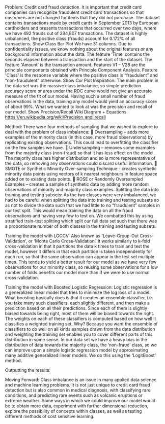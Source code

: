  Problem:
Credit card fraud detection. It is important that credit card companies can recognize fraudulent credit card transactions so that customers are not charged for items that they did not purchase.
The dataset contains transactions made by credit cards in September 2013 by European cardholders and presents transactions that occurred over two days, where we have 492 frauds out of 284,807 transactions. The dataset is highly unbalanced, the positive class (frauds) account for 0.172% of all transactions.
Show Class Bar Plot
We have 31 columns. Due to confidentiality issues, we know nothing about the original features or any background information about the data. The feature ‘Time’ contains the seconds elapsed between a transaction and the start of the dataset. The feature 'Amount' is the transaction amount. Features V1 – V28 are the principle components obtained with Principle Component Analysis. Feature 'Class' is the response variable where the positive class is “fraudulent” and “non-fraudulent” otherwise.
Show Cor Plot
Inspiration:
The main problem in the data set was the massive class imbalance, so simple prediction accuracy score or area under the ROC curve would not give an accurate measure of the fit of our model. Having such a small number of fraud observations in the data, training any model would yield an accuracy score of about 99%. What we wanted to look at was the precision and recall of our model.
Show Precision/Recall Wiki Diagram + Equations
https://en.wikipedia.org/wiki/Precision_and_recall

Method:
There were four methods of sampling that we wished to explore to deal with the problem of class imbalance:
	Oversampling – adds more examples of the minority class (in this case, more fraud observations) by replicating existing observations. This could lead to overfitting the classifier on the few samples we have.
	Undersampling – removes some examples from the majority class (non-fraud) so that it has less effect on the model. The majority class has higher distribution and so is more representative of the data, so removing any observations could discard useful information.
	SMOTE or Synthetic Minority Over-sampling Technique - creates synthetic minority data points using vectors of k nearest neighbours in feature space added on to existing data points.
	ROSE or Randomly Oversampled Examples – creates a sample of synthetic data by adding more random observations of minority and majority class examples.
Splitting the data into training and testing subsets:
As the two classes were very imbalanced, we had to be careful when splitting the data into training and testing subsets so as not to divide the data such that we had little to no “fraudulent” samples in our test split. This would mean training the data on all the fraud observations and having very few to test on. We combatted this by using stratified train-test splitting which split our full data set such that there was a proportionate number of both classes in the training and testing subsets. 

Training the model with LGOCV: 
Also known as 'Leave-Group-Out Cross-Validation', or 'Monte Carlo Cross-Validation’. It works similarly to k-fold cross-validation in that it partitions the data k times to train and test the model, however it differs in that each partition is taken independently for each run, so that the same observation can appear in the test set multiple times. This tends to yield a better result for our model as we have very few observations for our minority class, so reusing some observations for a low number of folds benefits our model more than if we were to use normal cross-validation.

Training the model with Boosted Logistic Regression:
Logistic regression is a generalized linear model that tries to minimize the log loss of a model. What boosting basically does is that it creates an ensemble classifier, i.e. you take many such classifiers, each slightly different, and then make a prediction based on all their predictions. Since each of them is slightly biased towards being right, most of them will be biased towards the right. The weights on each of these classifiers is computed based on how well it classifies a weighted training set. Why? Because you want the ensemble of classifiers to do well on all kinds samples drawn from the data distribution and weighting the training set enables you to cover different parts of this distribution in some sense. In our data set we have a heavy bias in the distribution of data towards the majority class, the ‘non-fraud’ class, so we can improve upon a simple logistic regression model by approximating many additive generalized linear models. We do this using the ‘LogitBoost’ method. 

Outputting the results:



Moving Forward:
Class imbalance is an issue in many applied data science and machine learning problems. It is not just unique to credit card fraud detection but is also common in medical diagnosis, with classifying rare conditions, and predicting rare events such as volcanic eruptions or extreme weather. 
Some ways in which we could improve our model would be to obtain more data, experiment with further dimensional reduction, explore the possibility of concepts within classes, as well as testing different methods of cost sensitive learning.
